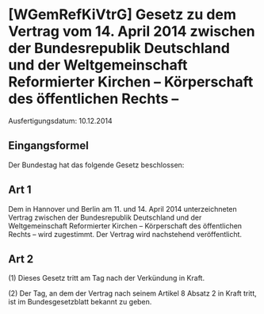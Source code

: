 # [WGemRefKiVtrG] Gesetz zu dem Vertrag vom 14. April 2014 zwischen der Bundesrepublik Deutschland und der Weltgemeinschaft Reformierter Kirchen – Körperschaft des öffentlichen Rechts –

Ausfertigungsdatum: 10.12.2014

 

## Eingangsformel

Der Bundestag hat das folgende Gesetz beschlossen:


## Art 1

Dem in Hannover und Berlin am 11. und 14. April 2014 unterzeichneten Vertrag zwischen der Bundesrepublik Deutschland und der Weltgemeinschaft Reformierter Kirchen – Körperschaft des öffentlichen Rechts – wird zugestimmt. Der Vertrag wird nachstehend veröffentlicht.


## Art 2

(1) Dieses Gesetz tritt am Tag nach der Verkündung in Kraft.

(2) Der Tag, an dem der Vertrag nach seinem Artikel 8 Absatz 2 in Kraft tritt, ist im Bundesgesetzblatt bekannt zu geben.
